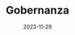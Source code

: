 ---
title: Gobernanza
date: 2023-11-29
weight: 1
description: Documentación sobre las gobernanzas.
---